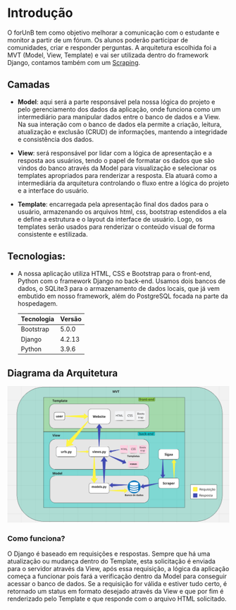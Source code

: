 # **Introdução**
O forUnB tem como objetivo melhorar a comunicação com o estudante e monitor a partir de um fórum. Os alunos poderão participar de comunidades, criar e responder perguntas. A arquitetura escolhida foi a MVT (Model, View, Template) e vai ser utilizada dentro do framework Django, contamos também com um [Scraping](../scraping/documentacao.md).

## **Camadas**

- **Model**: aqui será a parte responsável pela nossa lógica do projeto e pelo gerenciamento dos dados da aplicação, onde funciona como um intermediário para manipular dados entre o banco de dados e a View. Na sua interação com o banco de dados ela permite a criação, leitura, atualização e exclusão (CRUD) de informações, mantendo a integridade e consistência dos dados.

- **View**: será responsável por lidar com a lógica de apresentação e a resposta aos usuários, tendo o papel de formatar os dados que são vindos do banco através da Model para visualização e selecionar os templates apropriados para renderizar a resposta. Ela atuará como a intermediária da arquitetura controlando o fluxo entre a lógica do projeto e a interface do usuário.

- **Template**: encarregada pela apresentação final dos dados para o usuário, armazenando os arquivos html, css, bootstrap estendidos a ela e define a estrutura e o layout da interface de usuário. Logo, os templates serão usados para renderizar o conteúdo visual de forma consistente e estilizada.
    
## **Tecnologias**: 
    
- A nossa aplicação utiliza HTML, CSS e Bootstrap para o front-end, Python com o framework Django no back-end. Usamos dois bancos de dados, o SQLite3 para o armazenamento de dados locais, que já vem embutido em nosso framework, além do PostgreSQL focada na parte da hospedagem.


    | **Tecnologia**    | **Versão**  |
    |---------------|---------|
    | Bootstrap     |  5.0.0  |
    | Django        |  4.2.13 |
    | Python        |  3.9.6  |


## **Diagrama da Arquitetura**
![arquitetura](../assets/arquitetura.png)

### **Como funciona?**
O Django é baseado em requisições e respostas. Sempre que há uma atualização ou mudança dentro do Template, esta solicitação é enviada para o servidor através da View, após essa requisição, a lógica da aplicação começa a funcionar pois fará a verificação dentro da Model para conseguir acessar o banco de dados. Se a requisição for válida e estiver tudo certo, é retornado um status em formato desejado através da View e que por fim é renderizado pelo Template e que responde com o arquivo HTML solicitado.
